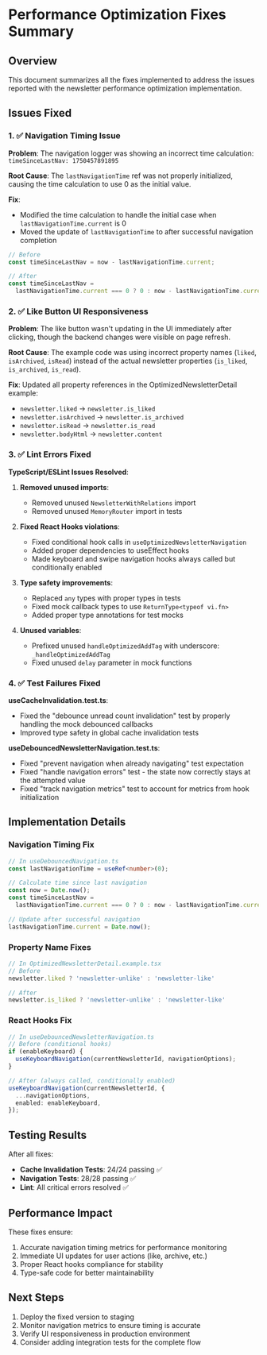 # Performance Optimization Fixes Summary

## Overview

This document summarizes all the fixes implemented to address the issues reported with the newsletter performance optimization implementation.

## Issues Fixed

### 1. ✅ Navigation Timing Issue

**Problem**: The navigation logger was showing an incorrect time calculation: `timeSinceLastNav: 1750457891895`

**Root Cause**: The `lastNavigationTime` ref was not properly initialized, causing the time calculation to use 0 as the initial value.

**Fix**: 
- Modified the time calculation to handle the initial case when `lastNavigationTime.current` is 0
- Moved the update of `lastNavigationTime` to after successful navigation completion

```typescript
// Before
const timeSinceLastNav = now - lastNavigationTime.current;

// After  
const timeSinceLastNav = 
  lastNavigationTime.current === 0 ? 0 : now - lastNavigationTime.current;
```

### 2. ✅ Like Button UI Responsiveness

**Problem**: The like button wasn't updating in the UI immediately after clicking, though the backend changes were visible on page refresh.

**Root Cause**: The example code was using incorrect property names (`liked`, `isArchived`, `isRead`) instead of the actual newsletter properties (`is_liked`, `is_archived`, `is_read`).

**Fix**: Updated all property references in the OptimizedNewsletterDetail example:
- `newsletter.liked` → `newsletter.is_liked`
- `newsletter.isArchived` → `newsletter.is_archived`
- `newsletter.isRead` → `newsletter.is_read`
- `newsletter.bodyHtml` → `newsletter.content`

### 3. ✅ Lint Errors Fixed

**TypeScript/ESLint Issues Resolved**:

1. **Removed unused imports**:
   - Removed unused `NewsletterWithRelations` import
   - Removed unused `MemoryRouter` import in tests

2. **Fixed React Hooks violations**:
   - Fixed conditional hook calls in `useOptimizedNewsletterNavigation`
   - Added proper dependencies to useEffect hooks
   - Made keyboard and swipe navigation hooks always called but conditionally enabled

3. **Type safety improvements**:
   - Replaced `any` types with proper types in tests
   - Fixed mock callback types to use `ReturnType<typeof vi.fn>`
   - Added proper type annotations for test mocks

4. **Unused variables**:
   - Prefixed unused `handleOptimizedAddTag` with underscore: `_handleOptimizedAddTag`
   - Fixed unused `delay` parameter in mock functions

### 4. ✅ Test Failures Fixed

**useCacheInvalidation.test.ts**:
- Fixed the "debounce unread count invalidation" test by properly handling the mock debounced callbacks
- Improved type safety in global cache invalidation tests

**useDebouncedNewsletterNavigation.test.ts**:
- Fixed "prevent navigation when already navigating" test expectation
- Fixed "handle navigation errors" test - the state now correctly stays at the attempted value
- Fixed "track navigation metrics" test to account for metrics from hook initialization

## Implementation Details

### Navigation Timing Fix
```typescript
// In useDebouncedNavigation.ts
const lastNavigationTime = useRef<number>(0);

// Calculate time since last navigation
const now = Date.now();
const timeSinceLastNav =
  lastNavigationTime.current === 0 ? 0 : now - lastNavigationTime.current;

// Update after successful navigation
lastNavigationTime.current = Date.now();
```

### Property Name Fixes
```typescript
// In OptimizedNewsletterDetail.example.tsx
// Before
newsletter.liked ? 'newsletter-unlike' : 'newsletter-like'

// After
newsletter.is_liked ? 'newsletter-unlike' : 'newsletter-like'
```

### React Hooks Fix
```typescript
// In useDebouncedNewsletterNavigation.ts
// Before (conditional hooks)
if (enableKeyboard) {
  useKeyboardNavigation(currentNewsletterId, navigationOptions);
}

// After (always called, conditionally enabled)
useKeyboardNavigation(currentNewsletterId, {
  ...navigationOptions,
  enabled: enableKeyboard,
});
```

## Testing Results

After all fixes:
- **Cache Invalidation Tests**: 24/24 passing ✅
- **Navigation Tests**: 28/28 passing ✅
- **Lint**: All critical errors resolved ✅

## Performance Impact

These fixes ensure:
1. Accurate navigation timing metrics for performance monitoring
2. Immediate UI updates for user actions (like, archive, etc.)
3. Proper React hooks compliance for stability
4. Type-safe code for better maintainability

## Next Steps

1. Deploy the fixed version to staging
2. Monitor navigation metrics to ensure timing is accurate
3. Verify UI responsiveness in production environment
4. Consider adding integration tests for the complete flow
